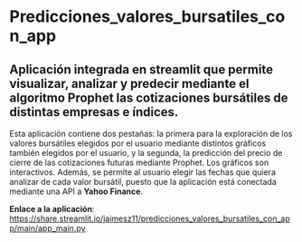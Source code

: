 # Predicciones_valores_bursatiles_con_app
## Aplicación integrada en streamlit que permite visualizar, analizar y predecir mediante el algoritmo Prophet las cotizaciones bursátiles de distintas empresas e índices.
Esta aplicación contiene dos pestañas: la primera para la exploración de los valores bursátiles elegidos por el usuario mediante distintos gráficos también elegidos por el usuario, y la segunda, la predicción del precio de cierre de las cotizaciones futuras mediante Prophet. Los gráficos son interactivos. Además, se permite al usuario elegir las fechas que quiera analizar de cada valor bursátil, puesto que la aplicación está conectada mediante una API a **Yahoo Finance**.

**Enlace a la aplicación**: https://share.streamlit.io/jaimesz11/predicciones_valores_bursatiles_con_app/main/app_main.py

